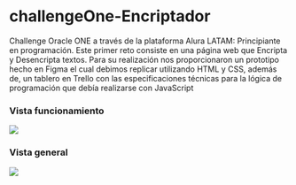 # challengeOne-Encriptador
Challenge Oracle ONE a través de la plataforma Alura LATAM: Principiante en programación.</strong> Este primer reto consiste en una página web  que Encripta y Desencripta textos. Para su realización nos proporcionaron un prototipo hecho en Figma el cual debimos replicar utilizando HTML y CSS, además de, un tablero en Trello con las especificaciones técnicas para la lógica de programación que debía realizarse con JavaScript

<h3>Vista funcionamiento</h3>
<img src="https://github.com/pittuk/challengeOne-Encriptador/assets/31288202/d8034011-9575-4733-ad22-7d125bcaf4e1"/>

<h3>Vista general</h3>
<img src="https://github.com/pittuk/challengeOne-Encriptador/assets/31288202/0bd8c933-5201-4eeb-a08d-4a1133776fd8"/>



